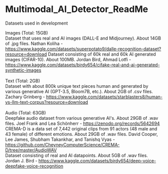 # Multimodal_AI_Detector_ReadMe<br />
Datasets used in development<br />

Images (Total: 15GB)<br />
Dataset that uses real and AI images (DALL-E and Midjourney). About 14GB of .jpg files. Nathan Koliha - https://www.kaggle.com/datasets/superpotato9/dalle-recognition-dataset?resource=download
Dataset consisting of 60k real and 60k AI generated images (CIFAR-10). About 100MB. Jordan Bird, Ahmad Lotfi - https://www.kaggle.com/datasets/birdy654/cifake-real-and-ai-generated-synthetic-images<br /><br />
Text (Total: 2GB)<br />
Dataset with about 800k unique text pieces human and generated by various generative AI (GPT-3.5, Bloom7B, etc.). About 2GB of .csv files. Zachary Grinberg - https://www.kaggle.com/datasets/starblasters8/human-vs-llm-text-corpus?resource=download<br /><br />
Audio (Total: 63GB)<br />
Deepfake audio dataset from various generative AI's. About 29GB of .wav files. Joel Frank and Lea Schönherr - https://zenodo.org/records/5642694<br />
CREMA-D is a data set of 7,442 original clips from 91 actors (48 male and 43 female) of different emotions. About 29GB of .wav files. David Cooper, Lee James, Shubham Takankhar, and Tanishq Vyas -https://github.com/CheyneyComputerScience/CREMA-D/tree/master/AudioWAV<br />
Dataset consisting of real and AI datapoints. About 5GB of .wav files. Jordan J. Bird - https://www.kaggle.com/datasets/birdy654/deep-voice-deepfake-voice-recognition<br />
